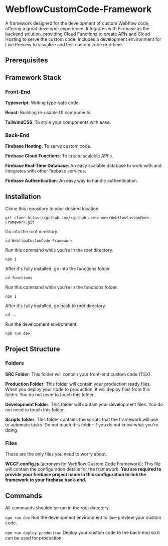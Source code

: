 # WebflowCustomCode-Framework
A framework designed for the development of custom Webflow code, offering a great developer experience. Integrates with Firebase as the backend solution, providing Cloud Functions to create APIs and Cloud Hosting to serve the custom code. Includes a development environment for Live Preview to visualize and test custom code real-time.

## Prerequisites

## Framework Stack

### Front-End
**Typescript**: Writing type-safe code.

**React**: Building re-usable UI components.

**TailwindCSS**: To style your components with ease.

### Back-End

**Firebase Hosting**: To serve custom code.

**Firebase Cloud Functions**: To create scalable API's.

**Firebase Real-Time Database**: An easy scalable database to work with and integrates with other firebase services.

**Firebase Authentication**: An easy way to handle authentication.

## Installation
Clone this repository to your desired location.

```git clone https://github.com/<github_username>/WebflowCustomCode-Framework.git```


Go into the root directory.

```cd WebflowCustomCode-Framework```

Run this command while you're in the root directory.

```npm i```

After it's fully installed, go into the functions folder.

```cd functions```

Run this command while you're in the functions folder.

```npm i```

After it's fully installed, go back to root directory.

```cd ..```

Run the development environment.

```npm run dev```

## Project Structure

### Folders
**SRC Folder**: This folder will contain your front-end custom code (TSX).

**Production Folder**: This folder will contain your production ready files. When you deploy your code to production, it will deploy files from this folder. You do not need to touch this folder.

**Development Folder**: This folder will contain your development files. You do not need to touch this folder.

**Scripts folder**: This folder contains the scripts that the framework will use to automate tasks. Do not touch this folder if you do not know what you're doing.

### Files
These are the only files you need to worry about.

**WCCF.config.js** (acronym for Webflow Custom Code Framework): This file will contain the configuration details for the framework. **You are required to provide your firebase project name in this configuration to link the framework to your firebase back-end**.

## Commands
All commands shouldn be ran in the root directory.

```npm run dev```
Run the development environment to live-preview your custom code.

```npm run deploy-production```
Deploy your custom code to the back-end so it can be used for production.
